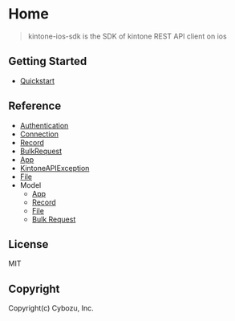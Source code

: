 # Home

> kintone-ios-sdk is the SDK of kintone REST API client on ios

## Getting Started

- [Quickstart](./getting-started/quickstart)

## Reference

- [Authentication](./reference/authentication)
- [Connection](./reference/connection)
- [Record](./reference/record)
- [BulkRequest](./reference/bulk-request)
- [App](./reference/app)
- [KintoneAPIException](./reference/kintone-api-exception)
- [File](./reference/file)
- Model
    - [App](./reference/record)
    - [Record](./reference/model/record)
    - [File](./reference/record)
    - [Bulk Request](./reference/record)

## License

MIT

## Copyright

Copyright(c) Cybozu, Inc.